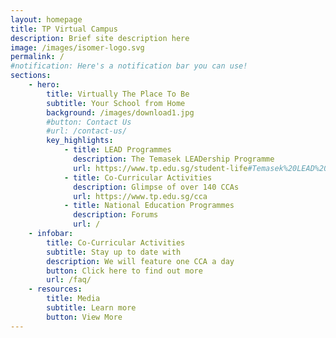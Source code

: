 ```yaml
---
layout: homepage
title: TP Virtual Campus
description: Brief site description here
image: /images/isomer-logo.svg
permalink: /
#notification: Here's a notification bar you can use!
sections:
    - hero:
        title: Virtually The Place To Be
        subtitle: Your School from Home
        background: /images/download1.jpg
        #button: Contact Us
        #url: /contact-us/
        key_highlights:
            - title: LEAD Programmes
              description: The Temasek LEADership Programme
              url: https://www.tp.edu.sg/student-life#Temasek%20LEAD%20Programme
            - title: Co-Curricular Activities
              description: Glimpse of over 140 CCAs
              url: https://www.tp.edu.sg/cca
            - title: National Education Programmes
              description: Forums
              url: /
    - infobar:
        title: Co-Curricular Activities
        subtitle: Stay up to date with
        description: We will feature one CCA a day
        button: Click here to find out more
        url: /faq/
    - resources:
        title: Media
        subtitle: Learn more
        button: View More
---
```

